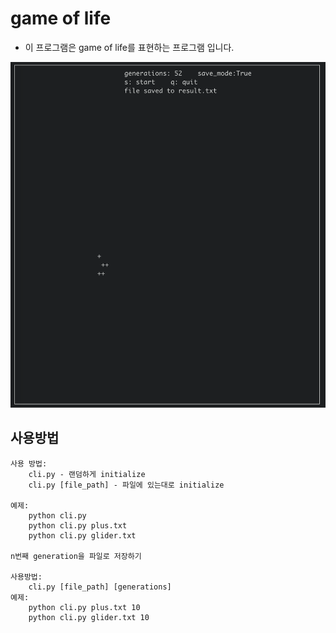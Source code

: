 # game of life
* 이 프로그램은 game of life를 표현하는 프로그램 입니다.

![Alt text](/images/ss.png?raw=true "glider")

## 사용방법
```
사용 방법:
    cli.py - 랜덤하게 initialize
    cli.py [file_path] - 파일에 있는대로 initialize

예제:
    python cli.py
    python cli.py plus.txt
    python cli.py glider.txt

n번째 generation을 파일로 저장하기

사용방법:
    cli.py [file_path] [generations]
예제:
    python cli.py plus.txt 10
    python cli.py glider.txt 10
```
